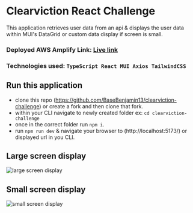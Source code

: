 # Clearviction React Challenge
This application retrieves user data from an api & displays the user data within MUI's DataGrid or custom data display if screen is small.

### Deployed AWS Amplify Link: [Live link](https://main.dhao9i8wgbt5g.amplifyapp.com)

### Technologies used: `TypeScript React MUI Axios TailwindCSS`

## Run this application

- clone this repo (https://github.com/BaseBenjamin13/clearviction-challenge) or create a fork and then clone that fork.
- within your CLI navigate to newly created folder ex: `cd clearviction-challenge`
- once in the correct folder run `npm i`.
- run `npm run dev` & navigate your browser to (http://localhost:5173/) or displayed url in you CLI.


## Large screen display
 ![large screen display](https://i.imgur.com/8Ixrt8F.png) 

 
## Small screen display
 ![small screen display](https://i.imgur.com/qQgAnGA.png) 
